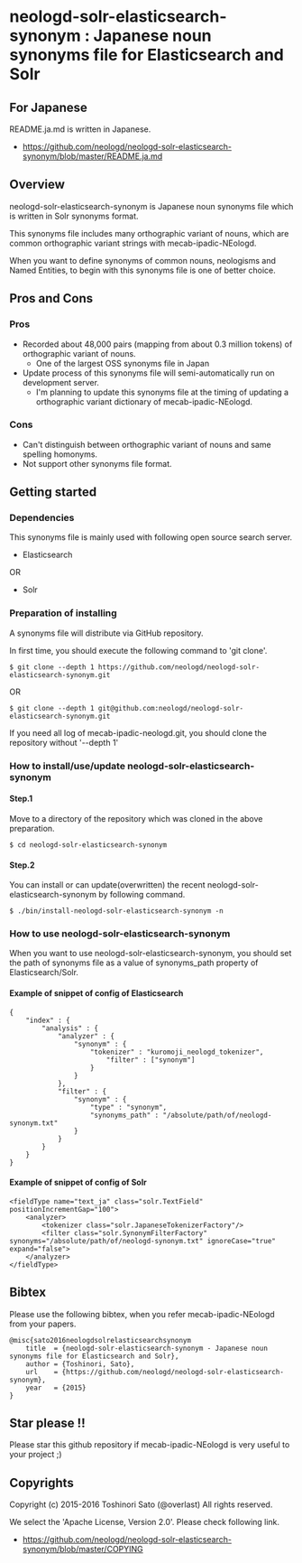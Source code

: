 # neologd-solr-elasticsearch-synonym : Japanese noun synonyms file for Elasticsearch and Solr

## For Japanese
README.ja.md is written in Japanese.

- https://github.com/neologd/neologd-solr-elasticsearch-synonym/blob/master/README.ja.md

## Overview
neologd-solr-elasticsearch-synonym is Japanese noun synonyms file which is written in Solr synonyms format.

This synonyms file includes many orthographic variant of nouns, which are common orthographic variant strings with mecab-ipadic-NEologd.

When you want to define synonyms of common nouns, neologisms and Named Entities, to begin with this synonyms file is one of better choice.

## Pros and Cons
### Pros
- Recorded about 48,000 pairs (mapping from about 0.3 million tokens) of orthographic variant of nouns.
    - One of the largest OSS synonyms file in Japan
- Update process of this synonyms file will semi-automatically run on development server.
    - I'm planning to update this synonyms file at the timing of updating a orthographic variant dictionary of mecab-ipadic-NEologd.

### Cons
- Can't distinguish between orthographic variant of nouns and same spelling homonyms.
- Not support other synonyms file format.

## Getting started

### Dependencies
This synonyms file is mainly used with following open source search server.

- Elasticsearch

OR

- Solr

### Preparation of installing
A synonyms file will distribute via GitHub repository.

In first time, you should execute the following command to 'git clone'.

    $ git clone --depth 1 https://github.com/neologd/neologd-solr-elasticsearch-synonym.git

OR

    $ git clone --depth 1 git@github.com:neologd/neologd-solr-elasticsearch-synonym.git

If you need all log of mecab-ipadic-neologd.git, you should clone the repository without '--depth 1'

### How to install/use/update neologd-solr-elasticsearch-synonym
#### Step.1
Move to a directory of the repository which was cloned in the above preparation.

    $ cd neologd-solr-elasticsearch-synonym

#### Step.2
You can install or can update(overwritten) the recent neologd-solr-elasticsearch-synonym by following command.

    $ ./bin/install-neologd-solr-elasticsearch-synonym -n

### How to use neologd-solr-elasticsearch-synonym
When you want to use neologd-solr-elasticsearch-synonym, you should set the path of synonyms file as a value of synonyms_path property of Elasticsearch/Solr.

#### Example of snippet of config of Elasticsearch

    {
        "index" : {
            "analysis" : {
                "analyzer" : {
                    "synonym" : {
                        "tokenizer" : "kuromoji_neologd_tokenizer",
                            "filter" : ["synonym"]
                        }
                    }
                },
                "filter" : {
                    "synonym" : {
                        "type" : "synonym",
                        "synonyms_path" : "/absolute/path/of/neologd-synonym.txt"
                    }
                }
            }
        }
    }

#### Example of snippet of config of Solr

    <fieldType name="text_ja" class="solr.TextField" positionIncrementGap="100">
        <analyzer>
            <tokenizer class="solr.JapaneseTokenizerFactory"/>
            <filter class="solr.SynonymFilterFactory" synonyms="/absolute/path/of/neologd-synonym.txt" ignoreCase="true" expand="false">
        </analyzer>
    </fieldType>

## Bibtex

Please use the following bibtex, when you refer mecab-ipadic-NEologd from your papers.

    @misc{sato2016neologdsolrelasticsearchsynonym
        title  = {neologd-solr-elasticsearch-synonym - Japanese noun synonyms file for Elasticsearch and Solr},
        author = {Toshinori, Sato},
        url    = {https://github.com/neologd/neologd-solr-elasticsearch-synonym},
        year   = {2015}
    }

## Star please !!
Please star this github repository if mecab-ipadic-NEologd is very useful to your project ;)

## Copyrights
Copyright (c) 2015-2016 Toshinori Sato (@overlast) All rights reserved.

We select the 'Apache License, Version 2.0'. Please check following link.

- https://github.com/neologd/neologd-solr-elasticsearch-synonym/blob/master/COPYING
